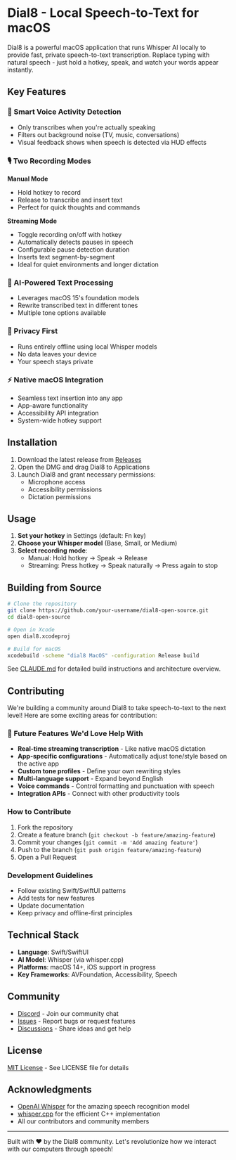 # Dial8 - Local Speech-to-Text for macOS

Dial8 is a powerful macOS application that runs Whisper AI locally to provide fast, private speech-to-text transcription. Replace typing with natural speech - just hold a hotkey, speak, and watch your words appear instantly.

## Key Features

### 🎯 Smart Voice Activity Detection
- Only transcribes when you're actually speaking
- Filters out background noise (TV, music, conversations)
- Visual feedback shows when speech is detected via HUD effects

### 🎙️ Two Recording Modes

**Manual Mode**
- Hold hotkey to record
- Release to transcribe and insert text
- Perfect for quick thoughts and commands

**Streaming Mode**
- Toggle recording on/off with hotkey
- Automatically detects pauses in speech
- Configurable pause detection duration
- Inserts text segment-by-segment
- Ideal for quiet environments and longer dictation

### 🤖 AI-Powered Text Processing
- Leverages macOS 15's foundation models
- Rewrite transcribed text in different tones
- Multiple tone options available

### 🔐 Privacy First
- Runs entirely offline using local Whisper models
- No data leaves your device
- Your speech stays private

### ⚡ Native macOS Integration
- Seamless text insertion into any app
- App-aware functionality
- Accessibility API integration
- System-wide hotkey support

## Installation

1. Download the latest release from [Releases](https://github.com/your-username/dial8-open-source/releases)
2. Open the DMG and drag Dial8 to Applications
3. Launch Dial8 and grant necessary permissions:
   - Microphone access
   - Accessibility permissions
   - Dictation permissions

## Usage

1. **Set your hotkey** in Settings (default: Fn key)
2. **Choose your Whisper model** (Base, Small, or Medium)
3. **Select recording mode**:
   - Manual: Hold hotkey → Speak → Release
   - Streaming: Press hotkey → Speak naturally → Press again to stop

## Building from Source

```bash
# Clone the repository
git clone https://github.com/your-username/dial8-open-source.git
cd dial8-open-source

# Open in Xcode
open dial8.xcodeproj

# Build for macOS
xcodebuild -scheme "dial8 MacOS" -configuration Release build
```

See [CLAUDE.md](CLAUDE.md) for detailed build instructions and architecture overview.

## Contributing

We're building a community around Dial8 to take speech-to-text to the next level! Here are some exciting areas for contribution:

### 🚀 Future Features We'd Love Help With

- **Real-time streaming transcription** - Like native macOS dictation
- **App-specific configurations** - Automatically adjust tone/style based on the active app
- **Custom tone profiles** - Define your own rewriting styles
- **Multi-language support** - Expand beyond English
- **Voice commands** - Control formatting and punctuation with speech
- **Integration APIs** - Connect with other productivity tools

### How to Contribute

1. Fork the repository
2. Create a feature branch (`git checkout -b feature/amazing-feature`)
3. Commit your changes (`git commit -m 'Add amazing feature'`)
4. Push to the branch (`git push origin feature/amazing-feature`)
5. Open a Pull Request

### Development Guidelines

- Follow existing Swift/SwiftUI patterns
- Add tests for new features
- Update documentation
- Keep privacy and offline-first principles

## Technical Stack

- **Language**: Swift/SwiftUI
- **AI Model**: Whisper (via whisper.cpp)
- **Platforms**: macOS 14+, iOS support in progress
- **Key Frameworks**: AVFoundation, Accessibility, Speech

## Community

- [Discord](https://discord.gg/your-invite) - Join our community chat
- [Issues](https://github.com/your-username/dial8-open-source/issues) - Report bugs or request features
- [Discussions](https://github.com/your-username/dial8-open-source/discussions) - Share ideas and get help

## License

[MIT License](LICENSE) - See LICENSE file for details

## Acknowledgments

- [OpenAI Whisper](https://github.com/openai/whisper) for the amazing speech recognition model
- [whisper.cpp](https://github.com/ggerganov/whisper.cpp) for the efficient C++ implementation
- All our contributors and community members

---

Built with ❤️ by the Dial8 community. Let's revolutionize how we interact with our computers through speech!